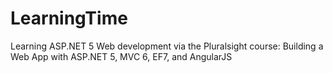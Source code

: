 # LearningTime
Learning ASP.NET 5 Web development via the Pluralsight course: Building a Web App with ASP.NET 5, MVC 6, EF7, and AngularJS
